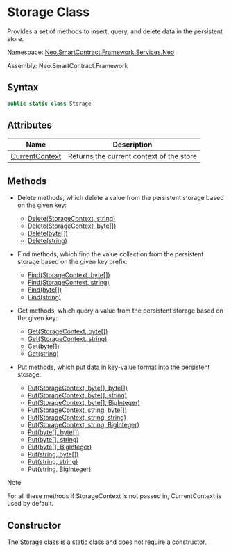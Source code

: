 # Storage Class

Provides a set of methods to insert, query, and delete data in the persistent store.

Namespace: [Neo.SmartContract.Framework.Services.Neo](../neo.md)

Assembly: Neo.SmartContract.Framework

## Syntax

```c#
public static class Storage
```

## Attributes

| Name | Description |
| ---------------------------------------- | ---------- |
| [CurrentContext](Storage/CurrentContext.md) | Returns the current context of the store |

## Methods

- Delete methods, which delete a value from the persistent storage based on the given key:
  - [Delete(StorageContext, string)](Storage/Delete.md) 
  - [Delete(StorageContext, byte[])](Storage/Delete.md)
  - [Delete(byte[])](Storage/Delete.md) 
  - [Delete(string)](Storage/Delete.md)

- Find methods, which find the value collection from the persistent storage based on the given key prefix:
  - [Find(StorageContext, byte[])](Storage/Find.md)
  - [Find(StorageContext, string)](Storage/Find.md) 
  - [Find(byte[])](Storage/Find.md)
  - [Find(string)](Storage/Find.md)

- Get methods, which query a value from the persistent storage based on the given key:
  - [Get(StorageContext, byte[])](Storage/Get.md)
  - [Get(StorageContext, string)](Storage/Get.md) 
  - [Get(byte[])](Storage/Get.md) 
  - [Get(string)](Storage/Get.md)

- Put methods, which put data in key-value format into the persistent storage:
  - [Put(StorageContext, byte[], byte[])](Storage/Put.md)
  - [Put(StorageContext, byte[], string)](Storage/Put.md)
  - [Put(StorageContext, byte[], BigInteger)](Storage/Put.md) 
  - [Put(StorageContext, string, byte[])](Storage/Put.md)
  - [Put(StorageContext, string, string)](Storage/Put.md)
  - [Put(StorageContext, string, BigInteger)](Storage/Put.md)
  - [Put(byte[], byte[])](Storage/Put.md) 
  - [Put(byte[], string)](Storage/Put.md)
  - [Put(byte[], BigInteger)](Storage/Put.md)
  - [Put(string, byte[])](Storage/Put.md)
  - [Put(string, string)](Storage/Put.md) 
  - [Put(string, BigInteger)](Storage/Put.md)

> [!Note]
>
> For all these methods if StorageContext is not passed in, CurrentContext is used by default.

## Constructor

The Storage class is a static class and does not require a constructor.

